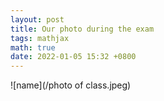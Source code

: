 ```yaml
---
layout: post
title: Our photo during the exam
tags: mathjax
math: true
date: 2022-01-05 15:32 +0800
---
```

![name](/photo of class.jpeg)